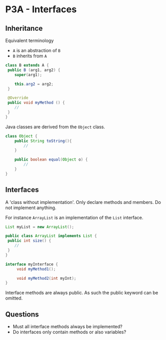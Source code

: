 # P3A - Interfaces

## Inheritance
Equivalent terminology
- `A` is an abstraction of `B`
- `B` inherits from `A`
```java
class B extends A {
 public B (arg1, arg2) {
    super(arg1);

    this.arg2 = arg2;
 }

 @Override
 public void myMethod () {
    //
 }
}
```

Java classes are derived from the `Object` class.
```java
class Object {
    public String toString(){
        //
    }

    public boolean equal(Object o) {
        //
    }
}
```

## Interfaces
A 'class without implementation'. Only declare methods and members. Do not implement anything.

For instance  `ArrayList` is an implementation of the `List` interface.
```java
List myList = new ArrayList();
```
```java
public class ArrayList implements List {
 public int size() {
    //
 }
}
```

```java
interface myInterface {
     void myMethod1();

     void myMethod2(int myInt);
}
```

Interface methods are always public. As such the public keyword can be omitted.

## Questions
 - Must all interface methods always be implemented?
 - Do interfaces only contain methods or also variables?